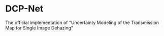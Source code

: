 # DCP-Net
The official implementation of "Uncertainty Modeling of the Transmission Map for Single Image Dehazing"
